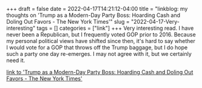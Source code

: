 +++draft = falsedate = 2022-04-17T14:21:12-04:00title = "linkblog: my thoughts on 'Trump as a Modern-Day Party Boss: Hoarding Cash and Doling Out Favors - The New York Times'"slug = "2022-04-17-Very-interesting"tags = []categories = ["link"]+++Very interesting read. I have never been a Republican, but I frequently voted GOP prior to 2016. Because my personal political views have shifted since then, it's hard to say whether I would vote for a GOP that throws off the Trump baggage, but I do hope such a party one day re-emerges. I may not agree with it, but we certainly need it. [link to 'Trump as a Modern-Day Party Boss: Hoarding Cash and Doling Out Favors - The New York Times'](https://www.nytimes.com/2022/04/17/us/politics/trump-mar-a-lago.html)